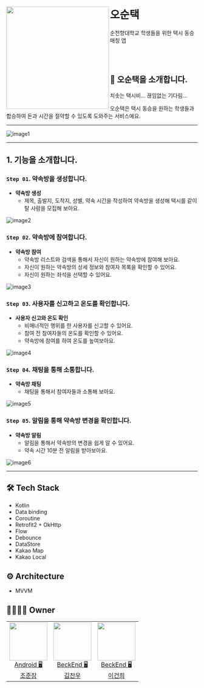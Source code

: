 # <img src='https://github.com/Uttug-Seuja/ohsoontaxi-sever-v2.0/assets/104710245/4e47c7ad-0396-449a-a5a4-0b4113a7f377' width='270px' align=left>
# 오순택
순천향대학교 학생들을 위한 택시 동승 매칭 앱

<br>
<br>

## 🚕 오순택을 소개합니다.

치솟는 택시비… 끊임없는 기다림… 

오순택은 택시 동승을 원하는 학생들과 합승하여 돈과 시간을 절약할 수 있도록 도와주는 서비스예요.  

---

![image1](https://github.com/Uttug-Seuja/ohsoontaxi-sever-v2.0/assets/104710245/3d5839e8-da30-4fda-bc8c-cf41152717a2)

---

## 1. 기능을 소개합니다.

### **`Step 01`. 약속방을 생성합니다.**
- **약속방 생성**
  - 제목, 출발지, 도착지, 성별, 약속 시간을 작성하여 약속방을 생성해 택시를 같이 탈 사람을 모집해 보아요.
    
![image2](https://github.com/Uttug-Seuja/ohsoontaxi-sever-v2.0/assets/104710245/8473746c-def3-42d2-943a-db886bdcd416)

### **`Step 02`. 약속방에 참여합니다.**
- **약속방 참여**
  - 약속방 리스트와 검색을 통해서 자신이 원하는 약속방에 참여해 보아요.
  - 자신이 원하는 약속방의 상세 정보와 참여자 목록을 확인할 수 있어요.
  - 자신이 원하는 좌석을 선택할 수 있어요.

![image3](https://github.com/Uttug-Seuja/ohsoontaxi-sever-v2.0/assets/104710245/77d352f0-f497-426c-ba9c-69de95457928)

### **`Step 03`. 사용자를 신고하고 온도를 확인합니다.**
- **사용자 신고와 온도 확인**
  - 비매너적인 행위를 한 사용자를 신고할 수 있어요.
  - 참여 전 참여자들의 온도를 확인할 수 있어요.
  - 약속방에 참여를 하여 온도를 높여보아요.

![image4](https://github.com/Uttug-Seuja/ohsoontaxi-sever-v2.0/assets/104710245/95b5916c-a175-4685-a117-585bc0a4130b)

### **`Step 04`. 채팅을 통해 소통합니다.**
- **약속방 채팅**
  - 채팅을 통해서 참여자들과 소통해 보아요.
  
![image5](https://github.com/Uttug-Seuja/ohsoontaxi-sever-v2.0/assets/104710245/fccc55e7-52ac-4b31-9d3c-6ac1cf656635)

### **`Step 05`. 알림을 통해 약속방 변경을 확인합니다.**
- **약속방 알림**
  - 알림을 통해서 약속방의 변경을 쉽게 알 수 있어요.
  - 약속 시간 10분 전 알림을 받아보아요.
  
![image6](https://github.com/Uttug-Seuja/ohsoontaxi-sever-v2.0/assets/104710245/4ac1a0b1-0618-421e-9540-92dadb5672e5)

---

## 🛠️ ****Tech Stack****

- Kotlin
- Data binding
- Coroutine
- Retrofit2 + OkHttp
- Flow
- Debounce
- DataStore
- Kakao Map
- Kakao Local

## ⚙️ Architecture

- MVVM

## 👨‍👩‍👧‍👦 Owner

<table>

  <td align=center>
  <a href="https://github.com/junjange">
  <img src="https://avatars.githubusercontent.com/u/69571848?v=4" width="100px"  />
  <br/>
  Android 🖥
  <br/>
  조준장
  </a>
  </td>
 
  <td align=center>
  <a href="https://github.com/chanu2">
  <img src="https://avatars.githubusercontent.com/u/96942183?v=4" width="100px"  />
  <br/>
  BeckEnd 🖥
  <br/>
  김찬우
  </a>
  </td>
  
  <td align=center>
  <a href="https://github.com/GeonHui2">
  <img src="https://avatars.githubusercontent.com/u/92250144?v=4" width="100px"  />
  <br/>
  BeckEnd 🖥
  <br/>
  이건희
  </a>
  </td>
  
</tr>
 
  
</table>


